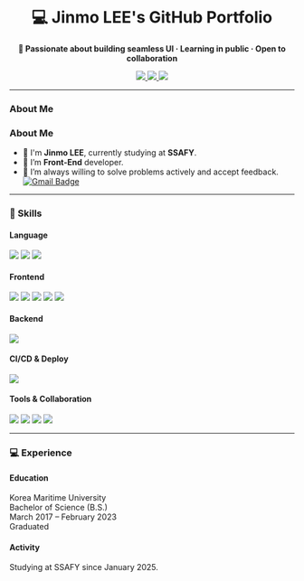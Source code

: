 <!-- Title Banner -->
<h1 align="center">💻 Jinmo LEE's GitHub Portfolio</h1>

<p align="center">
  <strong>🚀 Passionate about building seamless UI · Learning in public · Open to collaboration</strong>
</p>

<p align="center">
  <a href="mailto:lsoul1028@gmail.com">
    <img src="https://img.shields.io/badge/Gmail-EA4335?style=for-the-badge&logo=Gmail&logoColor=white"/>
  </a>
  <a href="https://github.com/lsoul1028">
    <img src="https://img.shields.io/badge/GitHub-181717?style=for-the-badge&logo=github&logoColor=white"/>
  </a>
  <a href="https://www.notion.so/">
    <img src="https://img.shields.io/badge/Notion-000000?style=for-the-badge&logo=notion&logoColor=white"/>
  </a>
</p>

---

### About Me


### About Me

- 👋 I'm **Jinmo LEE**, currently studying at **SSAFY**.  
- 💬 I’m **Front-End** developer.  
- 🚀 I’m always willing to solve problems actively and accept feedback.  
[![Gmail Badge](https://img.shields.io/badge/Gmail-EA4335?style=flat&logo=Gmail&logoColor=white)](mailto:lsoul1028@gmail.com)

---

### 🔧 Skills

#### Language  
<div>
  <img src="https://img.shields.io/badge/Python-3776AB?style=flat-square&logo=Python&logoColor=white"/>
  <img src="https://img.shields.io/badge/JavaScript-F7DF1E?style=flat-square&logo=JavaScript&logoColor=black"/>
  <img src="https://img.shields.io/badge/TypeScript-3178C6?style=flat-square&logo=TypeScript&logoColor=white"/>
</div>

#### Frontend  
<div>
  <img src="https://img.shields.io/badge/HTML5-E34F26?style=flat-square&logo=HTML5&logoColor=white"/>
  <img src="https://img.shields.io/badge/CSS3-1572B6?style=flat-square&logo=CSS3&logoColor=white"/>
  <img src="https://img.shields.io/badge/React-61DAFB?style=flat-square&logo=React&logoColor=white"/>
  <img src="https://img.shields.io/badge/Vue.js-4FC08D?style=flat-square&logo=Vue.js&logoColor=white"/>
  <img src="https://img.shields.io/badge/Vite-646CFF?style=flat-square&logo=Vite&logoColor=white"/>
</div>

#### Backend  
<div>
  <img src="https://img.shields.io/badge/Django-092E20?style=flat-square&logo=Django&logoColor=white"/>
</div>

#### CI/CD & Deploy  
<div>
  <img src="https://img.shields.io/badge/Vercel-000000?style=flat-square&logo=vercel&logoColor=white"/>
</div>

#### Tools & Collaboration  
<div>
  <img src="https://img.shields.io/badge/Git-F05032?style=flat-square&logo=git&logoColor=white"/>
  <img src="https://img.shields.io/badge/GitHub-181717?style=flat-square&logo=github&logoColor=white"/>
  <img src="https://img.shields.io/badge/Figma-F24E1E?style=flat-square&logo=figma&logoColor=white"/>
  <img src="https://img.shields.io/badge/Notion-000000?style=flat-square&logo=notion&logoColor=white"/>
</div>

---

### 💻 Experience

#### Education
Korea Maritime University  
Bachelor of Science (B.S.)  
March 2017 – February 2023  
Graduated

#### Activity
Studying at SSAFY since January 2025.

